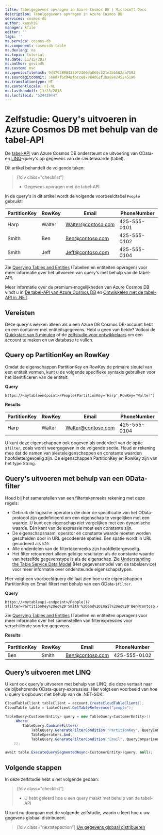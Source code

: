 ```yaml
---
title: Tabelgegevens opvragen in Azure Cosmos DB | Microsoft Docs
description: Tabelgegevens opvragen in Azure Cosmos DB
services: cosmos-db
author: kanshiG
manager: kfile
editor: ''
tags: ''
ms.service: cosmos-db
ms.component: cosmosdb-table
ms.devlang: na
ms.topic: tutorial
ms.date: 11/15/2017
ms.author: govindk
ms.custom: mvc
ms.openlocfilehash: 9d47928984330f2366da066c221e2bb502aa7193
ms.sourcegitcommit: 5aed7f6c948abcce87884d62f3ba098245245196
ms.translationtype: HT
ms.contentlocale: nl-NL
ms.lasthandoff: 11/28/2018
ms.locfileid: "52442944"
---
```

# <a name="tutorial-query-azure-cosmos-db-by-using-the-table-api"></a>Zelfstudie: Query's uitvoeren in Azure Cosmos DB met behulp van de tabel-API

De [tabel-API](table-introduction.md) van Azure Cosmos DB ondersteunt de uitvoering van OData- en [LINQ](https://docs.microsoft.com/rest/api/storageservices/fileservices/writing-linq-queries-against-the-table-service)-query's op gegevens van de sleutelwaarde (tabel).  

Dit artikel behandelt de volgende taken: 

> [!div class="checklist"]
> * Gegevens opvragen met de tabel-API

In de query's in dit artikel wordt de volgende voorbeeldtabel `People` gebruikt:

| PartitionKey | RowKey | Email | PhoneNumber |
| --- | --- | --- | --- |
| Harp | Walter | Walter@contoso.com| 425-555-0101 |
| Smith | Ben | Ben@contoso.com| 425-555-0102 |
| Smith | Jeff | Jeff@contoso.com| 425-555-0104 | 

Zie [Querying Tables and Entities](https://docs.microsoft.com/rest/api/storageservices/fileservices/querying-tables-and-entities) (Tabellen en entiteiten opvragen) voor meer informatie over het uitvoeren van query's met behulp van de tabel-API. 

Meer informatie over de premium-mogelijkheden van Azure Cosmos DB vindt u in [De tabel-API van Azure Cosmos DB](table-introduction.md) en [Ontwikkelen met de tabel-API in .NET](tutorial-develop-table-dotnet.md). 

## <a name="prerequisites"></a>Vereisten

Deze query's werken alleen als u een Azure DB Cosmos DB-account hebt en een container met entiteitsgegevens. Hebt u geen van beide? Voltooi de [Quickstart van 5 minuten](create-table-dotnet.md) of de [zelfstudie voor ontwikkelaars](tutorial-develop-table-dotnet.md) om een account te maken en uw database te vullen.

## <a name="query-on-partitionkey-and-rowkey"></a>Query op PartitionKey en RowKey
Omdat de eigenschappen PartitionKey en RowKey de primaire sleutel van een entiteit vormen, kunt u de volgende specifieke syntaxis gebruiken voor het identificeren van de entiteit: 

**Query**

```
https://<mytableendpoint>/People(PartitionKey='Harp',RowKey='Walter')  
```
**Results**

| PartitionKey | RowKey | Email | PhoneNumber |
| --- | --- | --- | --- |
| Harp | Walter | Walter@contoso.com| 425-555-0104 |

U kunt deze eigenschappen ook opgeven als onderdeel van de optie `$filter`, zoals wordt weergegeven in de volgende sectie. Houd er rekening mee dat de namen van sleuteleigenschappen en constante waarden hoofdlettergevoelig zijn. De eigenschappen PartitionKey en RowKey zijn van het type String. 

## <a name="query-by-using-an-odata-filter"></a>Query's uitvoeren met behulp van een OData-filter
Houd bij het samenstellen van een filtertekenreeks rekening met deze regels: 

* Gebruik de logische operators die door de specificatie van het OData-protocol zijn gedefinieerd om een eigenschap te vergelijken met een waarde. U kunt een eigenschap niet vergelijken met een dynamische waarde. Eén kant van de expressie moet een constante zijn. 
* De eigenschapsnaam, operator en constante waarde moeten worden gescheiden door in URL gecodeerde spaties. Een spatie wordt in URL gecodeerd als `%20`. 
* Alle onderdelen van de filtertekenreeks zijn hoofdlettergevoelig. 
* Het filter retourneert alleen geldige resultaten als de constante waarde van hetzelfde gegevenstype is als de eigenschap. Zie [Understanding the Table Service Data Model](https://docs.microsoft.com/rest/api/storageservices/understanding-the-table-service-data-model) (Het gegevensmodel van de tabelservice) voor meer informatie over ondersteunde eigenschapstypen. 

Hier volgt een voorbeeldquery die laat zien hoe u de eigenschappen PartitionKey en Email filtert met behulp van een OData-`$filter`.

**Query**

```
https://<mytableapi-endpoint>/People()?$filter=PartitionKey%20eq%20'Smith'%20and%20Email%20eq%20'Ben@contoso.com'
```

Zie [Querying Tables and Entities](https://docs.microsoft.com/rest/api/storageservices/querying-tables-and-entities) (Tabellen en entiteiten opvragen) voor meer informatie over het samenstellen van filterexpressies voor verschillende soorten gegevens.

**Results**

| PartitionKey | RowKey | Email | PhoneNumber |
| --- | --- | --- | --- |
| Ben |Smith | Ben@contoso.com| 425-555-0102 |

## <a name="query-by-using-linq"></a>Query’s uitvoeren met LINQ 
U kunt ook query's uitvoeren met behulp van LINQ, die deze vertaalt naar de bijbehorende OData-query-expressies. Hier volgt een voorbeeld van hoe u query's opbouwt met behulp van de .NET-SDK:

```csharp
CloudTableClient tableClient = account.CreateCloudTableClient();
CloudTable table = tableClient.GetTableReference("people");

TableQuery<CustomerEntity> query = new TableQuery<CustomerEntity>()
    .Where(
        TableQuery.CombineFilters(
            TableQuery.GenerateFilterCondition("PartitionKey", QueryComparisons.Equal, "Smith"),
            TableOperators.And,
            TableQuery.GenerateFilterCondition("Email", QueryComparisons.Equal,"Ben@contoso.com")
    ));

await table.ExecuteQuerySegmentedAsync<CustomerEntity>(query, null);
```

## <a name="next-steps"></a>Volgende stappen

In deze zelfstudie hebt u het volgende gedaan:

> [!div class="checklist"]
> * U hebt geleerd hoe u een query maakt met behulp van de tabel-API

U kunt nu doorgaan met de volgende zelfstudie, waarin u leert hoe u uw gegevens globaal distribueert.

> [!div class="nextstepaction"]
> [Uw gegevens globaal distribueren](tutorial-global-distribution-table.md)
